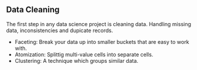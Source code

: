 ## Data Cleaning
The first step in any data science project is cleaning data.
Handling missing data, inconsistencies and dupicate records.
* Faceting: Break your data up into smaller buckets that are easy to work with.
* Atomization: Splittig multi-value cells into separate cells.
* Clustering: A technique which groups similar data.
